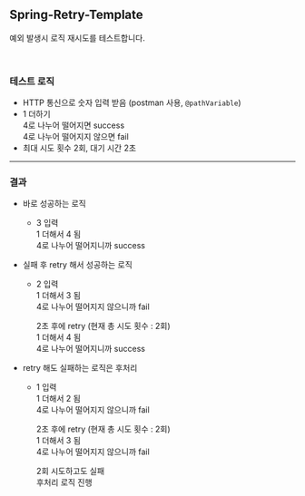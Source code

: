 ## Spring-Retry-Template

예외 발생시 로직 재시도를 테스트합니다.

<br/>

### 테스트 로직

- HTTP 통신으로 숫자 입력 받음 (postman 사용, `@pathVariable`)
- 1 더하기  
  4로 나누어 떨어지면 success  
  4로 나누어 떨어지지 않으면 fail
- 최대 시도 횟수 2회, 대기 시간 2초

---

### 결과

- 바로 성공하는 로직

  - 3 입력  
    1 더해서 4 됨  
    4로 나누어 떨어지니까 success

- 실패 후 retry 해서 성공하는 로직

  - 2 입력  
    1 더해서 3 됨  
    4로 나누어 떨어지지 않으니까 fail
    
    2초 후에 retry (현재 총 시도 횟수 : 2회)  
    1 더해서 4 됨  
    4로 나누어 떨어지니까 success

- retry 해도 실패하는 로직은 후처리

  - 1 입력  
    1 더해서 2 됨  
    4로 나누어 떨어지지 않으니까 fail
    
    2초 후에 retry (현재 총 시도 횟수 : 2회)  
    1 더해서 3 됨  
    4로 나누어 떨어지지 않으니까 fail
    
    2회 시도하고도 실패  
    후처리 로직 진행
